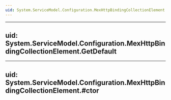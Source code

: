 ```yaml
---
uid: System.ServiceModel.Configuration.MexHttpBindingCollectionElement
---
```


---
uid: System.ServiceModel.Configuration.MexHttpBindingCollectionElement.GetDefault
---

---
uid: System.ServiceModel.Configuration.MexHttpBindingCollectionElement.#ctor
---
